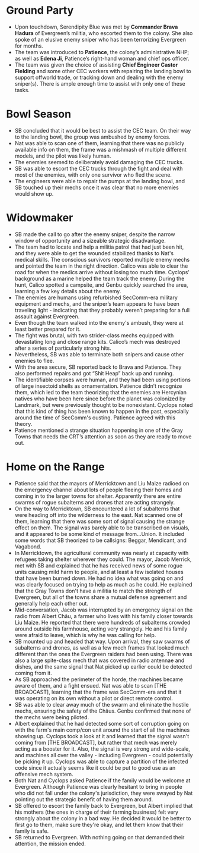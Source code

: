 # Ground Party
- Upon touchdown, Serendipity Blue was met by **Commander Brava Hadura** of Evergreen’s militia, who escorted them to the colony. She also spoke of an elusive enemy sniper who has been terrorizing Evergreen for months.
- The team was introduced to **Patience**, the colony’s administrative NHP; as well as **Edena Ji**, Patience’s right-hand woman and chief ops officer.
- The team was given the choice of assisting **Chief Engineer Castor Fielding** and some other CEC workers with repairing the landing bowl to support offworld trade, or tracking down and dealing with the enemy sniper(s). There is ample enough time to assist with only one of these tasks.

# Bowl Season
- SB concluded that it would be best to assist the CEC team. On their way to the landing bowl, the group was ambushed by enemy forces.
- Nat was able to scan one of them, learning that there was no publicly available info on them, the frame was a mishmash of multiple different models, and the pilot was likely human.
- The enemies seemed to deliberately avoid damaging the CEC trucks.
- SB was able to escort the CEC trucks through the fight and deal with most of the enemies, with only one survivor who fled the scene.
- The engineers were able to repair the pumps at the landing bowl, and SB touched up their mechs once it was clear that no more enemies would show up.

# Widowmaker
- SB made the call to go after the enemy sniper, despite the narrow window of opportunity and a sizeable strategic disadvantage.
- The team had to locate and help a militia patrol that had just been hit, and they were able to get the wounded stabilized thanks to Nat's medical skills. The conscious survivors reported multiple enemy mechs and pointed the team in the right direction. Calico was able to clear the road for when the medics arrive without losing too much time. Cyclops' background as a marine helped the team track the enemy. During the hunt, Calico spotted a campsite, and Genbu quickly searched the area, learning a few key details about the enemy.
- The enemies are humans using refurbished SecComm-era military equipment and mechs, and the sniper’s team appears to have been traveling light - indicating that they probably weren’t preparing for a full assault against Evergreen. 
- Even though the team walked into the enemy's ambush, they were at least better prepared for it.
- The fight was brutal, with two strider-class mechs equipped with devastating long and close range kits. Calico’s mech was destroyed after a series of particularly strong hits.
- Nevertheless, SB was able to terminate both snipers and cause other enemies to flee.
- With the area secure, SB reported back to Brava and Patience. They also performed repairs and got “Shit Heap” back up and running.
- The identifiable corpses were human, and they had been using portions of large insectoid shells as ornamentation. Patience didn’t recognize them, which led to the team theorizing that the enemies are Hercynian natives who have been here since before the planet was colonized by Landmark, but were previously thought to be nonexistant. Cyclops noted that this kind of thing has been known to happen in the past, especially around the time of SecComm's ousting. Patience agreed with this theory.
- Patience mentioned a strange situation happening in one of the Gray Towns that needs the CRT’s attention as soon as they are ready to move out.

# Home on the Range
- Patience said that the mayors of Merricktown and Liu Maize radioed on the emergency channel about lots of people fleeing their homes and coming in to the larger towns for shelter. Apparently there are entire swarms of rogue subalterns and drones that are acting strangely.
- On the way to Merricktown, SB encountered a lot of subalterns that were heading off into the wilderness to the east. Nat scanned one of them, learning that there was some sort of signal causing the strange effect on them. The signal was barely able to be transcribed on visuals, and it appeared to be some kind of message from...Union. It included some words that SB theorized to be callsigns: Beggar, Mendicant, and Vagabond.
- In Merricktown, the agricultural community was nearly at capacity with refugees taking shelter wherever they could. The mayor, Jacob Merrick, met with SB and explained that he has received news of some rogue units causing mild harm to people, and at least a few isolated houses that have been burned down. He had no idea what was going on and was clearly focused on trying to help as much as he could. He explained that the Gray Towns don't have a militia to match the strength of Evergreen, but all of the towns share a mutual defense agreement and generally help each other out.
- Mid-conversation, Jacob was interrupted by an emergency signal on the radio from Albert Châu, a farmer who lives with his family closer towards Liu Maize. He reported that there were hundreds of subalterns crowded around outside his farmhouse, acting very strangely. He and his family were afraid to leave, which is why he was calling for help.
- SB mounted up and headed that way. Upon arrival, they saw swarms of subalterns and drones, as well as a few mech frames that looked much different than the ones the Evergreen raiders had been using. There was also a large spite-class mech that was covered in radio antennae and dishes, and the same signal that Nat picked up earlier could be detected coming from it.
- As SB approached the perimeter of the horde, the machines became aware of them, and a fight ensued. Nat was able to scan [THE BROADCAST], learning that the frame was SecComm-era and that it was operating on its own without a pilot or direct remote control.
- SB was able to clear away much of the swarm and eliminate the hostile mechs, ensuring the safety of the Châus. Genbu confirmed that none of the mechs were being piloted.
- Albert explained that he had detected some sort of corruption going on with the farm's main comp/con unit around the start of all the machines showing up. Cyclops took a look at it and learned that the signal wasn't coming from [THE BROADCAST], but rather that mech was merely acting as a booster for it. Also, the signal is very strong and wide-scale, and machines all over the valley - including Evergreen - could potentially be picking it up. Cyclops was able to capture a partition of the infected code since it actually seems like it could be put to good use as an offensive mech system.
- Both Nat and Cyclops asked Patience if the family would be welcome at Evergreen. Although Patience was clearly hesitant to bring in people who did not fall under the colony's jurisdiction, they were swayed by Nat pointing out the strategic benefit of having them around.
- SB offered to escort the family back to Evergreen, but Albert implied that his mothers (the ones in charge of their farming business) felt very strongly about the colony in a bad way. He decided it would be better to first go to them, make sure they're okay, and let them know that their family is safe.
- SB returned to Evergreen. With nothing going on that demanded their attention, the mission ended.